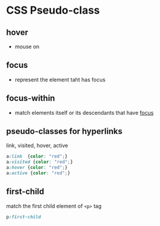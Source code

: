 # CSS Pseudo-class

## hover

- mouse on

## focus

- represent the element taht has focus

## focus-within

- match elements itself or its descendants that have [focus](#focus)

## pseudo-classes for hyperlinks

link, visited, hover, active

```css
a:link  {color: "red";}
a:visited {color: "red";}
a:hover {color: "red";}
a:active {color: "red";}
```

## first-child

match the first child element of `<p>` tag

```CSS
p:first-child
```
